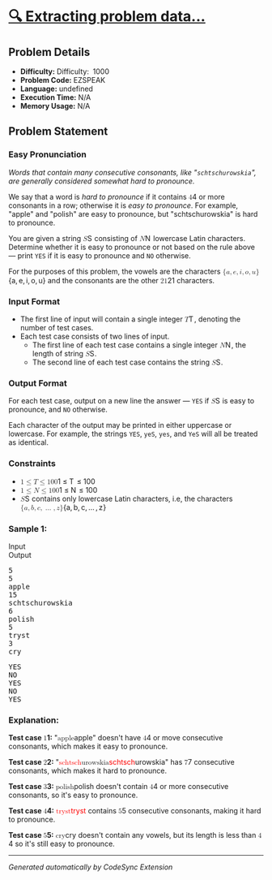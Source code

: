 # [🔍 Extracting problem data...](https://www.codechef.com/practice/course/1-star-difficulty-problems/DIFF1200/problems/EZSPEAK?tab=statement)

## Problem Details
- **Difficulty:** <span>Difficulty: &nbsp;</span><span class="_value_oqprl_33 _dark_oqprl_30">1000</span>
- **Problem Code:** EZSPEAK
- **Language:** undefined
- **Execution Time:** N/A
- **Memory Usage:** N/A

## Problem Statement
<h3 class="notranslate">Easy Pronunciation</h3><p><em>Words that contain many consecutive consonants, like "<code>schtschurowskia</code>", are generally considered somewhat hard to pronounce.</em></p><p>We say that a word is <em>hard to pronounce</em> if it contains <span class="math math-inline"><span class="katex"><span class="katex-mathml"><math xmlns="http://www.w3.org/1998/Math/MathML"><semantics><mrow><mn>4</mn></mrow><annotation encoding="application/x-tex">4</annotation></semantics></math></span><span class="katex-html" aria-hidden="true"><span class="base"><span class="strut" style="height: 0.6444em;"></span><span class="mord">4</span></span></span></span></span> or more consonants in a row; otherwise it is <em>easy to pronounce</em>. For example, "apple" and "polish" are easy to pronounce, but "schtschurowskia" is hard to pronounce.</p><p>You are given a string <span class="math math-inline"><span class="katex"><span class="katex-mathml"><math xmlns="http://www.w3.org/1998/Math/MathML"><semantics><mrow><mi>S</mi></mrow><annotation encoding="application/x-tex">S</annotation></semantics></math></span><span class="katex-html" aria-hidden="true"><span class="base"><span class="strut" style="height: 0.6833em;"></span><span class="mord mathnormal" style="margin-right: 0.05764em;">S</span></span></span></span></span> consisting of <span class="math math-inline"><span class="katex"><span class="katex-mathml"><math xmlns="http://www.w3.org/1998/Math/MathML"><semantics><mrow><mi>N</mi></mrow><annotation encoding="application/x-tex">N</annotation></semantics></math></span><span class="katex-html" aria-hidden="true"><span class="base"><span class="strut" style="height: 0.6833em;"></span><span class="mord mathnormal" style="margin-right: 0.10903em;">N</span></span></span></span></span> lowercase Latin characters. Determine whether it is easy to pronounce or not based on the rule above — print <code>YES</code> if it is easy to pronounce and <code>NO</code> otherwise.</p><p>For the purposes of this problem, the vowels are the characters <span class="math math-inline"><span class="katex"><span class="katex-mathml"><math xmlns="http://www.w3.org/1998/Math/MathML"><semantics><mrow><mo stretchy="false">{</mo><mi>a</mi><mo separator="true">,</mo><mi>e</mi><mo separator="true">,</mo><mi>i</mi><mo separator="true">,</mo><mi>o</mi><mo separator="true">,</mo><mi>u</mi><mo stretchy="false">}</mo></mrow><annotation encoding="application/x-tex">\{a, e, i, o, u\}</annotation></semantics></math></span><span class="katex-html" aria-hidden="true"><span class="base"><span class="strut" style="height: 1em; vertical-align: -0.25em;"></span><span class="mopen">{</span><span class="mord mathnormal">a</span><span class="mpunct">,</span><span class="mspace" style="margin-right: 0.1667em;"></span><span class="mord mathnormal">e</span><span class="mpunct">,</span><span class="mspace" style="margin-right: 0.1667em;"></span><span class="mord mathnormal">i</span><span class="mpunct">,</span><span class="mspace" style="margin-right: 0.1667em;"></span><span class="mord mathnormal">o</span><span class="mpunct">,</span><span class="mspace" style="margin-right: 0.1667em;"></span><span class="mord mathnormal">u</span><span class="mclose">}</span></span></span></span></span> and the consonants are the other <span class="math math-inline"><span class="katex"><span class="katex-mathml"><math xmlns="http://www.w3.org/1998/Math/MathML"><semantics><mrow><mn>21</mn></mrow><annotation encoding="application/x-tex">21</annotation></semantics></math></span><span class="katex-html" aria-hidden="true"><span class="base"><span class="strut" style="height: 0.6444em;"></span><span class="mord">21</span></span></span></span></span> characters.</p><div class="notranslate">
<h3>Input Format</h3>
<ul>
<li>The first line of input will contain a single integer <span class="math math-inline"><span class="katex"><span class="katex-mathml"><math xmlns="http://www.w3.org/1998/Math/MathML"><semantics><mrow><mi>T</mi></mrow><annotation encoding="application/x-tex">T</annotation></semantics></math></span><span class="katex-html" aria-hidden="true"><span class="base"><span class="strut" style="height: 0.6833em;"></span><span class="mord mathnormal" style="margin-right: 0.13889em;">T</span></span></span></span></span>, denoting the number of test cases.</li>
<li>Each test case consists of two lines of input.
<ul>
<li>The first line of each test case contains a single integer <span class="math math-inline"><span class="katex"><span class="katex-mathml"><math xmlns="http://www.w3.org/1998/Math/MathML"><semantics><mrow><mi>N</mi></mrow><annotation encoding="application/x-tex">N</annotation></semantics></math></span><span class="katex-html" aria-hidden="true"><span class="base"><span class="strut" style="height: 0.6833em;"></span><span class="mord mathnormal" style="margin-right: 0.10903em;">N</span></span></span></span></span>, the length of string <span class="math math-inline"><span class="katex"><span class="katex-mathml"><math xmlns="http://www.w3.org/1998/Math/MathML"><semantics><mrow><mi>S</mi></mrow><annotation encoding="application/x-tex">S</annotation></semantics></math></span><span class="katex-html" aria-hidden="true"><span class="base"><span class="strut" style="height: 0.6833em;"></span><span class="mord mathnormal" style="margin-right: 0.05764em;">S</span></span></span></span></span>.</li>
<li>The second line of each test case contains the string <span class="math math-inline"><span class="katex"><span class="katex-mathml"><math xmlns="http://www.w3.org/1998/Math/MathML"><semantics><mrow><mi>S</mi></mrow><annotation encoding="application/x-tex">S</annotation></semantics></math></span><span class="katex-html" aria-hidden="true"><span class="base"><span class="strut" style="height: 0.6833em;"></span><span class="mord mathnormal" style="margin-right: 0.05764em;">S</span></span></span></span></span>.</li>
</ul>
</li>
</ul>
</div><div class="notranslate">
<h3>Output Format</h3>
<p>For each test case, output on a new line the answer — <code>YES</code> if <span class="math math-inline"><span class="katex"><span class="katex-mathml"><math xmlns="http://www.w3.org/1998/Math/MathML"><semantics><mrow><mi>S</mi></mrow><annotation encoding="application/x-tex">S</annotation></semantics></math></span><span class="katex-html" aria-hidden="true"><span class="base"><span class="strut" style="height: 0.6833em;"></span><span class="mord mathnormal" style="margin-right: 0.05764em;">S</span></span></span></span></span> is easy to pronounce, and <code>NO</code> otherwise.</p>
<p>Each character of the output may be printed in either uppercase or lowercase. For example, the strings <code>YES</code>, <code>yeS</code>, <code>yes</code>, and <code>YeS</code> will all be treated as identical.</p>
</div><h3 class="notranslate">Constraints</h3><div class="_html_code__block_1llav_174 notranslate">
<ul>
<li><span class="math math-inline"><span class="katex"><span class="katex-mathml"><math xmlns="http://www.w3.org/1998/Math/MathML"><semantics><mrow><mn>1</mn><mo>≤</mo><mi>T</mi><mo>≤</mo><mn>100</mn></mrow><annotation encoding="application/x-tex">1 \leq T \leq 100</annotation></semantics></math></span><span class="katex-html" aria-hidden="true"><span class="base"><span class="strut" style="height: 0.7804em; vertical-align: -0.136em;"></span><span class="mord">1</span><span class="mspace" style="margin-right: 0.2778em;"></span><span class="mrel">≤</span><span class="mspace" style="margin-right: 0.2778em;"></span></span><span class="base"><span class="strut" style="height: 0.8193em; vertical-align: -0.136em;"></span><span class="mord mathnormal" style="margin-right: 0.13889em;">T</span><span class="mspace" style="margin-right: 0.2778em;"></span><span class="mrel">≤</span><span class="mspace" style="margin-right: 0.2778em;"></span></span><span class="base"><span class="strut" style="height: 0.6444em;"></span><span class="mord">100</span></span></span></span></span></li>
<li><span class="math math-inline"><span class="katex"><span class="katex-mathml"><math xmlns="http://www.w3.org/1998/Math/MathML"><semantics><mrow><mn>1</mn><mo>≤</mo><mi>N</mi><mo>≤</mo><mn>100</mn></mrow><annotation encoding="application/x-tex">1 \leq N \leq 100</annotation></semantics></math></span><span class="katex-html" aria-hidden="true"><span class="base"><span class="strut" style="height: 0.7804em; vertical-align: -0.136em;"></span><span class="mord">1</span><span class="mspace" style="margin-right: 0.2778em;"></span><span class="mrel">≤</span><span class="mspace" style="margin-right: 0.2778em;"></span></span><span class="base"><span class="strut" style="height: 0.8193em; vertical-align: -0.136em;"></span><span class="mord mathnormal" style="margin-right: 0.10903em;">N</span><span class="mspace" style="margin-right: 0.2778em;"></span><span class="mrel">≤</span><span class="mspace" style="margin-right: 0.2778em;"></span></span><span class="base"><span class="strut" style="height: 0.6444em;"></span><span class="mord">100</span></span></span></span></span></li>
<li><span class="math math-inline"><span class="katex"><span class="katex-mathml"><math xmlns="http://www.w3.org/1998/Math/MathML"><semantics><mrow><mi>S</mi></mrow><annotation encoding="application/x-tex">S</annotation></semantics></math></span><span class="katex-html" aria-hidden="true"><span class="base"><span class="strut" style="height: 0.6833em;"></span><span class="mord mathnormal" style="margin-right: 0.05764em;">S</span></span></span></span></span> contains only lowercase Latin characters, i.e, the characters <span class="math math-inline"><span class="katex"><span class="katex-mathml"><math xmlns="http://www.w3.org/1998/Math/MathML"><semantics><mrow><mo stretchy="false">{</mo><mi>a</mi><mo separator="true">,</mo><mi>b</mi><mo separator="true">,</mo><mi>c</mi><mo separator="true">,</mo><mo>…</mo><mo separator="true">,</mo><mi>z</mi><mo stretchy="false">}</mo></mrow><annotation encoding="application/x-tex">\{a, b, c, \ldots, z\}</annotation></semantics></math></span><span class="katex-html" aria-hidden="true"><span class="base"><span class="strut" style="height: 1em; vertical-align: -0.25em;"></span><span class="mopen">{</span><span class="mord mathnormal">a</span><span class="mpunct">,</span><span class="mspace" style="margin-right: 0.1667em;"></span><span class="mord mathnormal">b</span><span class="mpunct">,</span><span class="mspace" style="margin-right: 0.1667em;"></span><span class="mord mathnormal">c</span><span class="mpunct">,</span><span class="mspace" style="margin-right: 0.1667em;"></span><span class="minner">…</span><span class="mspace" style="margin-right: 0.1667em;"></span><span class="mpunct">,</span><span class="mspace" style="margin-right: 0.1667em;"></span><span class="mord mathnormal" style="margin-right: 0.04398em;">z</span><span class="mclose">}</span></span></span></span></span></li>
</ul>
</div><h3 class="notranslate">Sample 1:</h3><div class="_input_output__table_1llav_186 notranslate"><div class="_text_copy__container_1llav_190"><div class="_text_copy_1llav_190 _input_top__box_1llav_203"><span>Input</span><div aria-label="Copy to clipboard" class="undefined css-1eiukdk" style="pointer-events: all;"><span class="_icon__box_10bs7_2 _dark_10bs7_27 undefined"><i class="_copy__icon_10bs7_14"></i></span></div></div><div class="_text_copy_1llav_190 _ouput_top__box_1llav_206"><span>Output</span><div aria-label="Copy to clipboard" class="undefined css-1eiukdk" style="pointer-events: all;"><span class="_icon__box_10bs7_2 _dark_10bs7_27 undefined"><i class="_copy__icon_10bs7_14"></i></span></div></div></div><div class="_values__container_1llav_209"><div class="_values_1llav_209"><pre>5
5
apple
15
schtschurowskia
6
polish
5
tryst
3
cry</pre></div><div class="_values_1llav_209"><pre>YES
NO
YES
NO
YES
</pre></div></div></div><h3 class="notranslate">Explanation:</h3><div class="notranslate">
<p><strong>Test case <span class="math math-inline"><span class="katex"><span class="katex-mathml"><math xmlns="http://www.w3.org/1998/Math/MathML"><semantics><mrow><mn>1</mn></mrow><annotation encoding="application/x-tex">1</annotation></semantics></math></span><span class="katex-html" aria-hidden="true"><span class="base"><span class="strut" style="height: 0.6444em;"></span><span class="mord">1</span></span></span></span></span>:</strong> "<span class="math math-inline"><span class="katex"><span class="katex-mathml"><math xmlns="http://www.w3.org/1998/Math/MathML"><semantics><mrow><mtext>apple</mtext></mrow><annotation encoding="application/x-tex">\text{apple}</annotation></semantics></math></span><span class="katex-html" aria-hidden="true"><span class="base"><span class="strut" style="height: 0.8889em; vertical-align: -0.1944em;"></span><span class="mord text"><span class="mord">apple</span></span></span></span></span></span>" doesn't have <span class="math math-inline"><span class="katex"><span class="katex-mathml"><math xmlns="http://www.w3.org/1998/Math/MathML"><semantics><mrow><mn>4</mn></mrow><annotation encoding="application/x-tex">4</annotation></semantics></math></span><span class="katex-html" aria-hidden="true"><span class="base"><span class="strut" style="height: 0.6444em;"></span><span class="mord">4</span></span></span></span></span> or move consecutive consonants, which makes it easy to pronounce.</p>
<p><strong>Test case <span class="math math-inline"><span class="katex"><span class="katex-mathml"><math xmlns="http://www.w3.org/1998/Math/MathML"><semantics><mrow><mn>2</mn></mrow><annotation encoding="application/x-tex">2</annotation></semantics></math></span><span class="katex-html" aria-hidden="true"><span class="base"><span class="strut" style="height: 0.6444em;"></span><span class="mord">2</span></span></span></span></span>:</strong> "<span class="math math-inline"><span class="katex"><span class="katex-mathml"><math xmlns="http://www.w3.org/1998/Math/MathML"><semantics><mrow><mstyle mathcolor="red"><mtext>schtsch</mtext></mstyle><mtext>urowskia</mtext></mrow><annotation encoding="application/x-tex">\text{\textcolor{red}{schtsch}urowskia}</annotation></semantics></math></span><span class="katex-html" aria-hidden="true"><span class="base"><span class="strut" style="height: 0.6944em;"></span><span class="mord text"><span class="mord" style="color: red;">schtsch</span><span class="mord">urowskia</span></span></span></span></span></span>" has <span class="math math-inline"><span class="katex"><span class="katex-mathml"><math xmlns="http://www.w3.org/1998/Math/MathML"><semantics><mrow><mn>7</mn></mrow><annotation encoding="application/x-tex">7</annotation></semantics></math></span><span class="katex-html" aria-hidden="true"><span class="base"><span class="strut" style="height: 0.6444em;"></span><span class="mord">7</span></span></span></span></span> consecutive consonants, which makes it hard to pronounce.</p>
<p><strong>Test case <span class="math math-inline"><span class="katex"><span class="katex-mathml"><math xmlns="http://www.w3.org/1998/Math/MathML"><semantics><mrow><mn>3</mn></mrow><annotation encoding="application/x-tex">3</annotation></semantics></math></span><span class="katex-html" aria-hidden="true"><span class="base"><span class="strut" style="height: 0.6444em;"></span><span class="mord">3</span></span></span></span></span>:</strong> <span class="math math-inline"><span class="katex"><span class="katex-mathml"><math xmlns="http://www.w3.org/1998/Math/MathML"><semantics><mrow><mtext>polish</mtext></mrow><annotation encoding="application/x-tex">\text{polish}</annotation></semantics></math></span><span class="katex-html" aria-hidden="true"><span class="base"><span class="strut" style="height: 0.8889em; vertical-align: -0.1944em;"></span><span class="mord text"><span class="mord">polish</span></span></span></span></span></span> doesn't contain <span class="math math-inline"><span class="katex"><span class="katex-mathml"><math xmlns="http://www.w3.org/1998/Math/MathML"><semantics><mrow><mn>4</mn></mrow><annotation encoding="application/x-tex">4</annotation></semantics></math></span><span class="katex-html" aria-hidden="true"><span class="base"><span class="strut" style="height: 0.6444em;"></span><span class="mord">4</span></span></span></span></span> or more consecutive consonants, so it's easy to pronounce.</p>
<p><strong>Test case <span class="math math-inline"><span class="katex"><span class="katex-mathml"><math xmlns="http://www.w3.org/1998/Math/MathML"><semantics><mrow><mn>4</mn></mrow><annotation encoding="application/x-tex">4</annotation></semantics></math></span><span class="katex-html" aria-hidden="true"><span class="base"><span class="strut" style="height: 0.6444em;"></span><span class="mord">4</span></span></span></span></span>:</strong> <span class="math math-inline"><span class="katex"><span class="katex-mathml"><math xmlns="http://www.w3.org/1998/Math/MathML"><semantics><mrow><mstyle mathcolor="red"><mtext>tryst</mtext></mstyle></mrow><annotation encoding="application/x-tex">\text{\textcolor{red}{tryst}}</annotation></semantics></math></span><span class="katex-html" aria-hidden="true"><span class="base"><span class="strut" style="height: 0.8095em; vertical-align: -0.1944em;"></span><span class="mord text"><span class="mord" style="color: red;">tryst</span></span></span></span></span></span> contains <span class="math math-inline"><span class="katex"><span class="katex-mathml"><math xmlns="http://www.w3.org/1998/Math/MathML"><semantics><mrow><mn>5</mn></mrow><annotation encoding="application/x-tex">5</annotation></semantics></math></span><span class="katex-html" aria-hidden="true"><span class="base"><span class="strut" style="height: 0.6444em;"></span><span class="mord">5</span></span></span></span></span> consecutive consonants, making it hard to pronounce.</p>
<p><strong>Test case <span class="math math-inline"><span class="katex"><span class="katex-mathml"><math xmlns="http://www.w3.org/1998/Math/MathML"><semantics><mrow><mn>5</mn></mrow><annotation encoding="application/x-tex">5</annotation></semantics></math></span><span class="katex-html" aria-hidden="true"><span class="base"><span class="strut" style="height: 0.6444em;"></span><span class="mord">5</span></span></span></span></span>:</strong> <span class="math math-inline"><span class="katex"><span class="katex-mathml"><math xmlns="http://www.w3.org/1998/Math/MathML"><semantics><mrow><mtext>cry</mtext></mrow><annotation encoding="application/x-tex">\text{cry}</annotation></semantics></math></span><span class="katex-html" aria-hidden="true"><span class="base"><span class="strut" style="height: 0.625em; vertical-align: -0.1944em;"></span><span class="mord text"><span class="mord">cry</span></span></span></span></span></span> doesn't contain any vowels, but its length is less than <span class="math math-inline"><span class="katex"><span class="katex-mathml"><math xmlns="http://www.w3.org/1998/Math/MathML"><semantics><mrow><mn>4</mn></mrow><annotation encoding="application/x-tex">4</annotation></semantics></math></span><span class="katex-html" aria-hidden="true"><span class="base"><span class="strut" style="height: 0.6444em;"></span><span class="mord">4</span></span></span></span></span> so it's still easy to pronounce.</p>
</div><div></div>

---
*Generated automatically by CodeSync Extension*